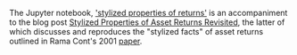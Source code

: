 The Jupyter notebook, ['stylized properties of returns'](stylized_properties_of_returns.ipynb) is an accompaniment to the blog post [Stylized Properties of Asset Returns Revisited](https://summernightsintohoku.wordpress.com/2024/08/23/stylized-properties-of-asset-returns-revisited/), the latter of which discusses and reproduces the "stylized facts" of asset returns outlined in Rama Cont's 2001 [paper](https://www.tandfonline.com/doi/abs/10.1080/713665670).
